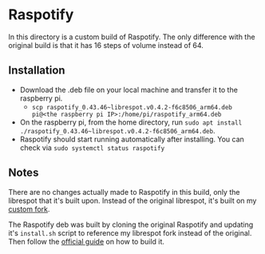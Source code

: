 # Raspotify
In this directory is a custom build of Raspotify. The only difference with the original build is that it has 16 steps of volume instead of 64.

## Installation
* Download the .deb file on your local machine and transfer it to the raspberry pi.
    * `scp raspotify_0.43.46~librespot.v0.4.2-f6c8506_arm64.deb pi@<the raspberry pi IP>:/home/pi/raspotify_arm64.deb`
* On the raspberry pi, from the home directory, run `sudo apt install ./raspotify_0.43.46~librespot.v0.4.2-f6c8506_arm64.deb`.
* Raspotify should start running automatically after installing. You can check via `sudo systemctl status raspotify`

## Notes
There are no changes actually made to Raspotify in this build, only the librespot that it's built upon. Instead of the original librespot,
it's built on my [custom fork](https://github.com/JamieGoodson/librespot/commit/f6c85064be9b5bec12586ff08fcc19848b110d04).

The Raspotify deb was built by cloning the original Raspotify and updating it's `install.sh` script to reference my librespot fork instead
of the original. Then follow the [official guide](https://github.com/dtcooper/raspotify/wiki/Building-the-Package(s)-Yourself) on how to build it.
